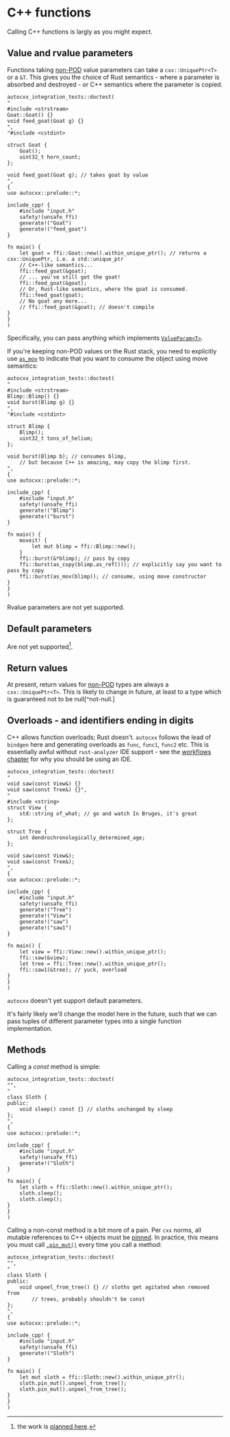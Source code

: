 # C++ functions

Calling C++ functions is largly as you might expect.

## Value and rvalue parameters

Functions taking [non-POD](cpp_types.md) value parameters can take a `cxx::UniquePtr<T>`
or a `&T`. This gives you the choice of Rust semantics - where a parameter
is absorbed and destroyed - or C++ semantics where the parameter is copied.


```rust,ignore,autocxx,hidecpp
autocxx_integration_tests::doctest(
"
#include <strstream>
Goat::Goat() {}
void feed_goat(Goat g) {}
",
"#include <cstdint>

struct Goat {
    Goat();
    uint32_t horn_count;
};

void feed_goat(Goat g); // takes goat by value
",
{
use autocxx::prelude::*;

include_cpp! {
    #include "input.h"
    safety!(unsafe_ffi)
    generate!("Goat")
    generate!("feed_goat")
}

fn main() {
    let goat = ffi::Goat::new().within_unique_ptr(); // returns a cxx::UniquePtr, i.e. a std::unique_ptr
    // C++-like semantics...
    ffi::feed_goat(&goat);
    // ... you've still got the goat!
    ffi::feed_goat(&goat);
    // Or, Rust-like semantics, where the goat is consumed.
    ffi::feed_goat(goat);
    // No goat any more...
    // ffi::feed_goat(&goat); // doesn't compile
}
}
)
```

Specifically, you can pass anything which implements [`ValueParam<T>`](https://docs.rs/autocxx/latest/autocxx/trait.ValueParam.html).

If you're keeping non-POD values on the Rust stack, you need to explicitly use [`as_mov`](https://docs.rs/autocxx/latest/autocxx/prelude/fn.as_mov.html) to indicate that you want to
consume the object using move semantics:

```rust,ignore,autocxx,hidecpp
autocxx_integration_tests::doctest(
"
#include <strstream>
Blimp::Blimp() {}
void burst(Blimp g) {}
",
"#include <cstdint>

struct Blimp {
    Blimp();
    uint32_t tons_of_helium;
};

void burst(Blimp b); // consumes blimp,
    // but because C++ is amazing, may copy the blimp first.
",
{
use autocxx::prelude::*;

include_cpp! {
    #include "input.h"
    safety!(unsafe_ffi)
    generate!("Blimp")
    generate!("burst")
}

fn main() {
    moveit! {
        let mut blimp = ffi::Blimp::new();
    }
    ffi::burst(&*blimp); // pass by copy
    ffi::burst(as_copy(blimp.as_ref())); // explicitly say you want to pass by copy
    ffi::burst(as_mov(blimp)); // consume, using move constructor
}
}
)
```

Rvalue parameters are not yet supported.

## Default parameters

Are not yet supported[^default].

[^default]: the work is [planned here](https://github.com/google/autocxx/issues/563).

## Return values

At present, return values for [non-POD](cpp_types.md) types are always
a `cxx::UniquePtr<T>`. This is likely to change in future, at least to a type
which is guaranteed not to be null[^not-null.]

[^not-null]: [plans here](https://github.com/google/autocxx/issues/845)

## Overloads - and identifiers ending in digits

C++ allows function overloads; Rust doesn't. `autocxx` follows the lead
of `bindgen` here and generating overloads as `func`, `func1`, `func2` etc.
This is essentially awful without `rust-analyzer` IDE support - see the
[workflows chapter](workflow.md) for why you should be using an IDE.

```rust,ignore,autocxx,hidecpp
autocxx_integration_tests::doctest(
"
void saw(const View&) {}
void saw(const Tree&) {}",
"
#include <string>
struct View {
    std::string of_what; // go and watch In Bruges, it's great
};

struct Tree {
    int dendrochronologically_determined_age;
};

void saw(const View&);
void saw(const Tree&);
",
{
use autocxx::prelude::*;

include_cpp! {
    #include "input.h"
    safety!(unsafe_ffi)
    generate!("Tree")
    generate!("View")
    generate!("saw")
    generate!("saw1")
}

fn main() {
    let view = ffi::View::new().within_unique_ptr();
    ffi::saw(&view);
    let tree = ffi::Tree::new().within_unique_ptr();
    ffi::saw1(&tree); // yuck, overload
}
}
)
```

`autocxx` doesn't yet support default parameters.

It's fairly likely we'll change the model here in the future, such that
we can pass tuples of different parameter types into a single function
implementation.

## Methods

Calling a *const* method is simple:

```rust,ignore,autocxx,hidecpp
autocxx_integration_tests::doctest(
"",
"
class Sloth {
public:
    void sleep() const {} // sloths unchanged by sleep
};
",
{
use autocxx::prelude::*;

include_cpp! {
    #include "input.h"
    safety!(unsafe_ffi)
    generate!("Sloth")
}

fn main() {
    let sloth = ffi::Sloth::new().within_unique_ptr();
    sloth.sleep();
    sloth.sleep();
}
}
)
```

Calling a non-const method is a bit more of a pain. Per `cxx` norms, all mutable
references to C++ objects must be [pinned](https://doc.rust-lang.org/std/pin/).
In practice, this means you must call [`.pin_mut()`](https://docs.rs/cxx/latest/cxx/struct.UniquePtr.html#method.pin_mut)
every time you call a method:

```rust,ignore,autocxx,hidecpp
autocxx_integration_tests::doctest(
"",
"
class Sloth {
public:
    void unpeel_from_tree() {} // sloths get agitated when removed from
        // trees, probably shouldn't be const
};
",
{
use autocxx::prelude::*;

include_cpp! {
    #include "input.h"
    safety!(unsafe_ffi)
    generate!("Sloth")
}

fn main() {
    let mut sloth = ffi::Sloth::new().within_unique_ptr();
    sloth.pin_mut().unpeel_from_tree();
    sloth.pin_mut().unpeel_from_tree();
}
}
)
```